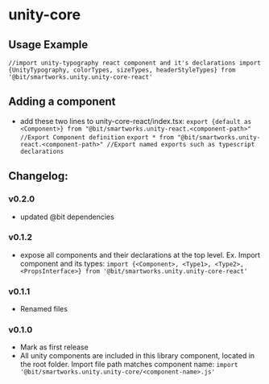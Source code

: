 # unity-core

## Usage Example
`//import unity-typography react component and it's declarations
import {UnityTypography, colorTypes, sizeTypes, headerStyleTypes} from '@bit/smartworks.unity.unity-core-react'`

## Adding a component
- add these two lines to unity-core-react/index.tsx:
`export {default as <Component>} from "@bit/smartworks.unity-react.<component-path>" //Export Component definition`
`export * from "@bit/smartworks.unity-react.<component-path>" //Export named exports such as typescript declarations`

## Changelog:

### v0.2.0
- updated @bit dependencies

### v0.1.2
- expose all components and their declarations at the top level.
Ex. Import component and its types:
`import {<Component>, <Type1>, <Type2>, <PropsInterface>} from '@bit/smartworks.unity.unity-core-react'`

### v0.1.1
- Renamed files

### v0.1.0
- Mark as first release
- All unity components are included in this library component, located in the root folder. Import file path matches component name:
`import '@bit/smartworks.unity.unity-core/<component-name>.js'`
